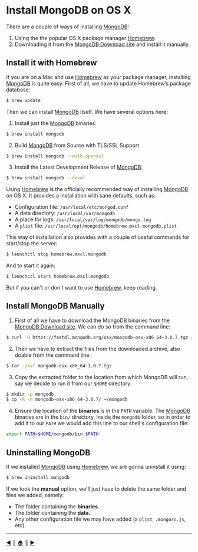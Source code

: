 # Install MongoDB on OS X
There are a couple of ways of installing [MongoDB][1]:

1. Using the the popular OS X package manager [Homebrew][2].
2. Downloading it from the [MongoDB Download site][3] and install it manually.

## Install it with Homebrew
If you are on a Mac and use [Homebrew][2] as your package manager, installing [MongoDB][1] is quite easy. First of all, we have to update Homebrew’s package database:

```bash
$ brew update
```

Then we can install [MongoDB][1] itself. We have several options here:

1. Install just the [MongoDB][1] binaries:

  ```bash
  $ brew install mongodb
  ```

2. Build [MongoDB][1] from Source with TLS/SSL Support

  ```bash
  $ brew install mongodb --with-openssl
  ```

3. Install the Latest Development Release of [MongoDB][1]:

  ```bash
  $ brew install mongodb --devel
  ```

Using [Homebrew][2] is the officially recommended way of installing [MongoDB][1] on OS X. It provides a installation with sane defaults, such as:

* Configuration file: `/usr/local/etc/mongod.conf`
* A data directory: `/usr/local/var/mongodb`
* A place for logs: `/usr/local/var/log/mongodb/mongo.log`
* A `plist` file: `/usr/local/opt/mongodb/homebrew.mxcl.mongodb.plist`

This way of installation also provides with a couple of useful commands for start/stop the server:
```bash
$ launchctl stop homebrew.mxcl.mongodb
```

And to start it again:
```bash
$ launchctl start homebrew.mxcl.mongodb
```

But if you can't or don't want to use [Homebrew][2], keep reading.

## Install MongoDB Manually
1. First of all we have to download the MongoDB binaries from the [MongoDB Download site][3]. We can do so from the command line:

  ```bash
  $ curl -O https://fastdl.mongodb.org/osx/mongodb-osx-x86_64-3.0.7.tgz
  ```
2. Then we have to extract the files from the downloaded archive, also doable from the command line:

  ```bash
  $ tar -zxvf mongodb-osx-x86_64-3.0.7.tgz
  ```

3. Copy the extracted folder to the location from which MongoDB will run, say we decide to run it from our `$HOME` directory:

  ```bash
  $ mkdir -p mongodb
  $ cp -R -n mongodb-osx-x86_64-3.0.7/ ~/mongodb
  ```

4. Ensure the location of the **binaries** is in the `PATH` variable. The [MongoDB][1] binaries are in the `bin/` directory, inside the `mongodb` folder, so in order to add it to our `PATH` we would add this line to our shell's configuration file:

  ```bash
  export PATH=$HOME/mongodb/bin:$PATH
  ```

## Uninstalling MongoDB
If we installed [MongoDB][1] using [Homebrew][2], we are gonna uninstall it using:

```bash
$ brew uninstall mongodb
```

If we took the **manual** option, we'll just have to delete the same folder and files we added, namely:
* The folder containing the **binaries**.
* The folder containing the **data**.
* Any other configuration file we may have added (a `plist`, `.mongorc.js`, etc).

---
[:arrow_backward:][back] ║ [:house:][home] ║ [:arrow_forward:][next]

<!-- navigation -->
[home]: ../README.md
[back]: ../README.md
[next]: #

<!-- links -->
[1]: https://www.mongodb.org/
[2]: http://brew.sh/
[3]: https://www.mongodb.org/downloads
